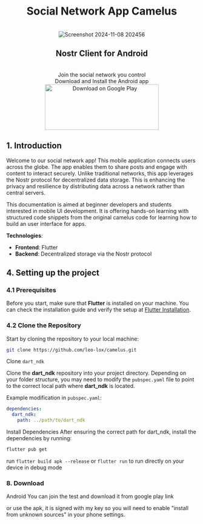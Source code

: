 <div align="center" font-size="30">
  <h1>Social Network App Camelus</h1> <br>
  <img src="https://github.com/user-attachments/assets/b93fbf04-19d0-48f5-af0d-b47546ae68d6" alt="Screenshot 2024-11-08 202456">
</div>

<div align="center">
  <h2>Nostr Client for Android</h2> <br>
  Join the social network you control <br>
  Download and Install the Android app
</div>

<div align="center">
  <a href="https://play.google.com/store/apps/details?id=de.lox.dev.camelus&hl=de">
    <img src="https://github.com/user-attachments/assets/d3236969-c026-4240-8fc8-415cd075f79e" width="300px" height="120px" alt="Download on Google Play">
  </a>
</div>

## 1. Introduction
Welcome to our social network app! This mobile application connects users across the globe. The app enables them to share posts and engage with content to interact securely. Unlike traditional networks, this app leverages the Nostr protocol for decentralized data storage. This is enhancing the privacy and resilience by distributing data across a network rather than central servers.

This documentation is aimed at beginner developers and students interested in mobile UI development. It is offering hands-on learning with structured code snippets from the original camelus code for learning how to build an user interface for apps.

**Technologies**:  
- **Frontend**: Flutter  
- **Backend**: Decentralized storage via the Nostr protocol  




## 4. Setting up the project

### 4.1 Prerequisites

Before you start, make sure that **Flutter** is installed on your machine. You can check the installation guide and verify the setup at [Flutter Installation](https://flutter.dev/docs/get-started/install).

 ### 4.2 Clone the Repository

Start by cloning the repository to your local machine:

```bash
git clone https://github.com/leo-lox/camelus.git
```
Clone `dart_ndk`

Clone the **dart_ndk** repository into your project directory. Depending on your folder structure, you may need to modify the `pubspec.yaml` file to point to the correct local path where **dart_ndk** is located.

Example modification in `pubspec.yaml`:

```yaml
dependencies:
  dart_ndk:
    path: ../path/to/dart_ndk
```
Install Dependencies
After ensuring the correct path for dart_ndk, install the dependencies by running:

```bash
flutter pub get
```

run ```flutter build apk --release``` or ```flutter run``` to run directly on your device in debug mode
### 8. Download

Android
You can join the test and download it from google play link

or use the apk, it is signed with my key so you will need to enable "install from unknown sources" in your phone settings.

